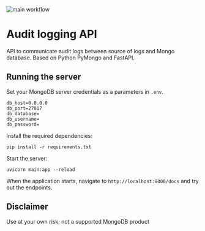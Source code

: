 ![main workflow](https://github.com/mongodb-developer/pymongo-fastapi-crud/actions/workflows/main.yml/badge.svg)

# Audit logging API

API to communicate audit logs between source of logs and Mongo database. Based on Python PyMongo and FastAPI.

## Running the server

Set your MongoDB server credentials as a parameters in `.env`.

```
db_host=0.0.0.0
db_port=27017
db_database=
db_username=
db_password=
```

Install the required dependencies:

```
pip install -r requirements.txt
```

Start the server:
```
uvicorn main:app --reload
```

When the application starts, navigate to `http://localhost:8000/docs` and try out the endpoints.

## Disclaimer

Use at your own risk; not a supported MongoDB product
